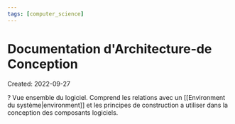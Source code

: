 ```yaml
---
tags: [computer_science] 
---
```

# Documentation d'Architecture-de Conception
Created: 2022-09-27

?
Vue ensemble du logiciel.
Comprend les relations avec un [[Environment du système|environment]] et les principes de construction a utiliser dans la conception des composants logiciels.
<!--SR:!2023-02-21,92,250-->